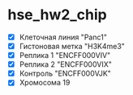 # hse_hw2_chip
- [x] Клеточная линия "Panc1"
- [x] Гистоновая метка "H3K4me3"
- [x] Реплика 1 "ENCFF000VIV"
- [x] Реплика 2 "ENCFF000VIX" 
- [x] Контроль "ENCFF000VJK" 
- [x] Хромосома 19 
